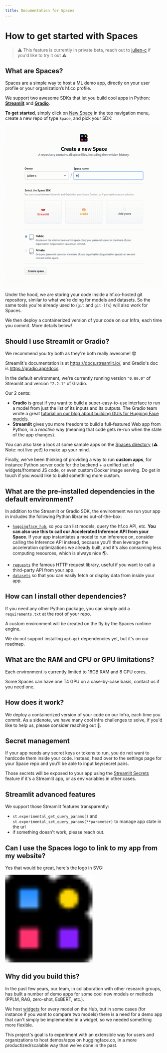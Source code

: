 ```yaml
---
title: Documentation for Spaces
---
```


<h1>How to get started with Spaces</h1>

> ⚠️ This feature is currently in private beta, reach out to [julien-c](https://huggingface.co/julien-c) if you'd like to try it out ⚠️

## What are Spaces?

Spaces are a simple way to host a ML demo app, directly on your user profile or your organization’s hf.co profile.

We support two awesome SDKs that let you build cool apps in Python: **[Streamlit](https://streamlit.io/)** and **[Gradio](https://gradio.app/)**.

**To get started**, simply click on [New Space](https://huggingface.co/new-space) in the top navigation menu, create a new repo of type `Space`, and pick your SDK:

![/docs/assets/hub/new-space.gif](/docs/assets/hub/new-space.gif)

Under the hood, we are storing your code inside a hf.co-hosted git repository, similar to what we're doing for models and datasets. So the same tools you're already used to (`git` and `git-lfs`) will also work for Spaces.

We then deploy a containerized version of your code on our Infra, each time you commit. More details below!

<!-- TODO(have someone record a Youtube demo of Spaces showcasing some cool apps already running, etc) -->

## Should I use Streamlit or Gradio?

We recommend you try both as they're both really awesome! 😎

Streamlit's documentation is at https://docs.streamlit.io/, and Gradio's doc is https://gradio.app/docs.

In the default environment, we're currently running version `"0.80.0"` of Streamlit and version `"2.2.1"` of Gradio.

Our 2 cents:
- **Gradio** is great if you want to build a super-easy-to-use interface to run a model from just the list of its inputs and its outputs. The Gradio team wrote a great [tutorial on our blog about building GUIs for Hugging Face models](https://huggingface.co/blog/gradio).
- **Streamlit** gives you more freedom to build a full-featured Web app from Python, in a _reactive_ way (meaning that code gets re-run when the state of the app changes).

You can also take a look at some sample apps on the [Spaces directory](https://huggingface.co/spaces) (⚠️ Note: not live yet!) to make up your mind.

<!-- Add screencap of listing directory -->

Finally, we've been thinking of providing a way to run **custom apps**, for instance Python server code for the backend + a unified set of widgets/frontend JS code, or even custom Docker image serving. Do get in touch if you would like to build something more custom.


## What are the pre-installed dependencies in the default environment?

In addition to the Streamlit or Gradio SDK, the environment we run your app in includes the following Python libraries out-of-the-box:
- [`huggingface_hub`](https://github.com/huggingface/huggingface_hub), so you can list models, query the hf.co API, etc. **You can also use this to call our Accelerated Inference API from your Space**. If your app instantiates a model to run inference on, consider calling the Inference API instead, because you'll then leverage the acceleration optimizations we already built, and it's also consuming less computing resources, which is always nice 🌎.
<!-- TODO(merge and ship the Inference API wrapper) -->
- [`requests`](https://docs.python-requests.org/en/master/) the famous HTTP request library, useful if you want to call a third-party API from your app.
- [`datasets`](https://github.com/huggingface/datasets) so that you can easily fetch or display data from inside your app.

## How can I install other dependencies?

If you need any other Python package, you can simply add a `requirements.txt` at the root of your repo.

A custom environment will be created on the fly by the Spaces runtime engine.

We do not support installing `apt-get` dependencies yet, but it's on our roadmap.

## What are the RAM and CPU or GPU limitations?

Each environment is currently limited to 16GB RAM and 8 CPU cores.

Some Spaces can have one T4 GPU on a case-by-case basis, contact us if you need one.

## How does it work?

We deploy a containerized version of your code on our Infra, each time you commit. As a sidenote, we have many cool infra challenges to solve, if you'd like to help us, please consider reaching out 🙂.

## Secret management

If your app needs any secret keys or tokens to run, you do not want to hardcode them inside your code. Instead, head over to the settings page for your Space repo and you'll be able to input key/secret pairs.

Those secrets will be exposed to your app using the [Streamlit Secrets](https://blog.streamlit.io/secrets-in-sharing-apps/) feature if it's a Streamlit app, or as env variables in other cases.

## Streamlit advanced features

We support those Streamlit features transparently:
- `st.experimental_get_query_params()` and `st.experimental_set_query_params(**parameter)` to manage app state in the url
- if something doesn't work, please reach out.

## Can I use the Spaces logo to link to my app from my website?

Yes that would be great, here's the logo in SVG:

<img style="width: 280px;" src="/docs/assets/hub/icon-space.svg">


## Why did you build this?

In the past few years, our team, in collaboration with other research groups, has built a number of demo apps for some cool new models or methods (PPLM, RAG, zero-shot, ExBERT, etc.).

We host [widgets](https://huggingface-widgets.netlify.app/) for every model on the Hub, but in some cases (for instance if you want to compare two models) there is a need for a demo app that can't simply be implemented in a widget, so we needed something more flexible.

This project's goal is to experiment with an extensible way for users and organizations to host demos/apps on huggingface.co, in a more productized/scalable way than we’ve done in the past.
